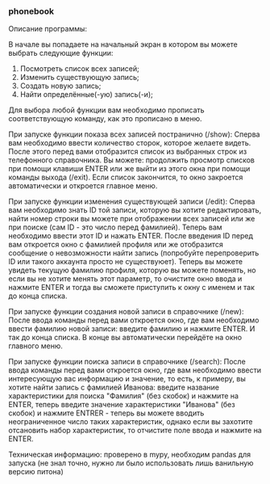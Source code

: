 ### phonebook

Описание программы:

В начале вы попадаете на начальный экран в котором вы можете выбрать следующие функции:

1. Посмотреть список всех записей;
2. Изменить существующую запись;
3. Создать новую запись;
4. Найти определённые(-ую) запись(-и);

Для выбора любой функции вам необходимо прописать соответствующую команду, как это прописано в меню. 


При запуске функции показа всех записей постранично (/show):
Сперва вам необходимо ввести количество сторок, которое желаете видеть. После этого перед вами отобразится список из выбранных строк из телефонного справочника. 
Вы можете: продолжить просмотр списков при помощи клавиши ENTER или же выйти из этого окна при помощи команды выхода (/exit). Если список закончится, то окно закроется автоматически и 
откроется главное меню.


При запуске функции изменения существующей записи (/edit):
Сперва вам необходимо знать ID той записи, которую вы хотите редактировать, найти номер строки вы можете при отображении всех записей или же при поиске (сам ID - это число перед фамилией).
Теперь вам необходимо ввести этот ID и нажать ENTER. После введения ID перед вам откроется окно с фамилией профиля или же отобразится сообщение о невозможности найти запись (попробуйте перепроверить ID или
такого аккаунта просто не существуюет). Теперь вы можете увидеть текущую фамилию профиля, которую вы можете поменять, но если вы не хотите менять этот параметр, то очистите окно ввода и нажмите ENTER и тогда вы сможете 
приступить к окну с именем и так до конца списка.


При запуске функции создания новой записи в справочнике (/new):
После ввода команды перед вами откроется окно, где вам необходимо ввести фамилию новой записи: введите фамилию и нажмите ENTER. И так до конца списка. В конце вы автоматически перейдёте на окно главного меню.


При запуске функции поиска записи в справочнике (/search):
После ввода команды перед вами откроется окно, где вам необходимо ввести интересующую вас информацию и значение, то есть, к примеру, вы хотите найти запись с фамилией Иванова: введите название 
характеристики для поиска "Фамилия" (без скобок) и нажмите на ENTER, теперь введите значение характеристики "Иванова" (без скобок) и нажмите ENTRER - теперь вы можете вводить неограниченное число таких характеристик,
однако если вы захотите отсановить набор характеристик, то отчистите поле ввода и нажмите на ENTER.


Техническая информацию:
проверено в mypy, необходим pandas для запуска (не знал точно, нужно ли было использовать лишь ванильную версию питона)
